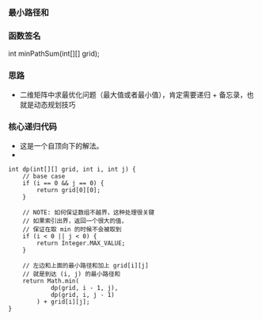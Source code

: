 ### 最小路径和

### 函数签名

int minPathSum(int[][] grid);

### 思路

- 二维矩阵中求最优化问题（最大值或者最小值），肯定需要递归 + 备忘录，也就是动态规划技巧

### 核心递归代码

- 这是一个自顶向下的解法。 
- 
```
int dp(int[][] grid, int i, int j) {
    // base case
    if (i == 0 && j == 0) {
        return grid[0][0];
    }

    // NOTE: 如何保证数组不越界，这种处理很关键
    // 如果索引出界，返回一个很大的值，
    // 保证在取 min 的时候不会被取到
    if (i < 0 || j < 0) {
        return Integer.MAX_VALUE;
    }

    // 左边和上面的最小路径和加上 grid[i][j]
    // 就是到达 (i, j) 的最小路径和
    return Math.min(
            dp(grid, i - 1, j), 
            dp(grid, i, j - 1)
        ) + grid[i][j];
}
```